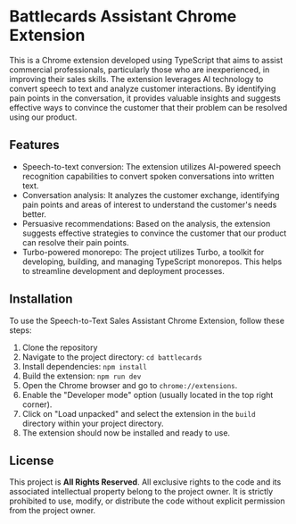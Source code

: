 # Battlecards Assistant Chrome Extension

This is a Chrome extension developed using TypeScript that aims to assist commercial professionals, particularly those who are inexperienced, in improving their sales skills. The extension leverages AI technology to convert speech to text and analyze customer interactions. By identifying pain points in the conversation, it provides valuable insights and suggests effective ways to convince the customer that their problem can be resolved using our product.

## Features

- Speech-to-text conversion: The extension utilizes AI-powered speech recognition capabilities to convert spoken conversations into written text.
- Conversation analysis: It analyzes the customer exchange, identifying pain points and areas of interest to understand the customer's needs better.
- Persuasive recommendations: Based on the analysis, the extension suggests effective strategies to convince the customer that our product can resolve their pain points.
- Turbo-powered monorepo: The project utilizes Turbo, a toolkit for developing, building, and managing TypeScript monorepos. This helps to streamline development and deployment processes.

## Installation

To use the Speech-to-Text Sales Assistant Chrome Extension, follow these steps:

1. Clone the repository
2. Navigate to the project directory: `cd battlecards`
3. Install dependencies: `npm install`
4. Build the extension: `npm run dev`
5. Open the Chrome browser and go to `chrome://extensions`.
6. Enable the "Developer mode" option (usually located in the top right corner).
7. Click on "Load unpacked" and select the extension in the `build` directory within your project directory.
8. The extension should now be installed and ready to use.

## License

This project is **All Rights Reserved**. All exclusive rights to the code and its associated intellectual property belong to the project owner. It is strictly prohibited to use, modify, or distribute the code without explicit permission from the project owner.